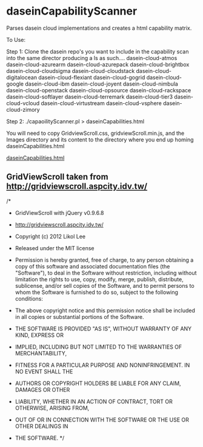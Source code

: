 # daseinCapabilityScanner
Parses dasein cloud implementations and creates a html capability matrix.

To Use:

Step 1:
Clone the dasein repo's you want to include in the capability scan into the same director producing a ls as such....
  dasein-cloud-atmos
  dasein-cloud-azurearm
  dasein-cloud-azurepack
  dasein-cloud-brightbox
  dasein-cloud-cloudsigma
  dasein-cloud-cloudstack
  dasein-cloud-digitalocean
  dasein-cloud-flexiant
  dasein-cloud-gogrid
  dasein-cloud-google
  dasein-cloud-ibm
  dasein-cloud-joyent
  dasein-cloud-nimbula
  dasein-cloud-openstack
  dasein-cloud-opsource
  dasein-cloud-rackspace
  dasein-cloud-softlayer
  dasein-cloud-terremark
  dasein-cloud-tier3
  dasein-cloud-vcloud
  dasein-cloud-virtustream
  dasein-cloud-vsphere
  dasein-cloud-zimory

Step 2:
./capaoilityScanner.pl > daseinCapabilities.html

You will need to copy GridviewScroll.css, gridviewScroll.min.js, and the Images directory and its content to the directory where you end up homing daseinCapabilities.html


<A HREF="http://htmlpreview.github.io/?https://github.com/unwin/daseinCapabilityScanner/blob/master/daseinCapabilities.html">daseinCapabilities.html</A>

GridViewScroll taken from http://gridviewscroll.aspcity.idv.tw/
---------------------------------------------------------------
/*
 * GridViewScroll with jQuery v0.9.6.8
 * http://gridviewscroll.aspcity.idv.tw/

 * Copyright (c) 2012 Likol Lee
 * Released under the MIT license

 * Permission is hereby granted, free of charge, to any person obtaining a copy of this software and associated documentation files (the "Software"), to deal in the Software without restriction, including without limitation the rights to use, copy, modify, merge, publish, distribute, sublicense, and/or sell copies of the Software, and to permit persons to whom the Software is furnished to do so, subject to the following conditions:

 * The above copyright notice and this permission notice shall be included in all copies or substantial portions of the Software.

 * THE SOFTWARE IS PROVIDED "AS IS", WITHOUT WARRANTY OF ANY KIND, EXPRESS OR
 * IMPLIED, INCLUDING BUT NOT LIMITED TO THE WARRANTIES OF MERCHANTABILITY,
 * FITNESS FOR A PARTICULAR PURPOSE AND NONINFRINGEMENT. IN NO EVENT SHALL THE
 * AUTHORS OR COPYRIGHT HOLDERS BE LIABLE FOR ANY CLAIM, DAMAGES OR OTHER
 * LIABILITY, WHETHER IN AN ACTION OF CONTRACT, TORT OR OTHERWISE, ARISING FROM,
 * OUT OF OR IN CONNECTION WITH THE SOFTWARE OR THE USE OR OTHER DEALINGS IN
 * THE SOFTWARE.
 */
